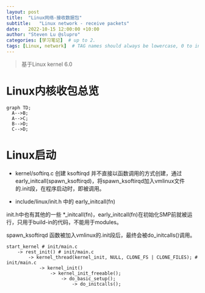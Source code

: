 ```yaml
---
layout: post
title:  "Linux网络-接收数据包"
subtitle:   "Linux network - receive packets"
date:   2022-10-15 12:00:00 +10:00
author: "Steven Lu @slupro"
categories: [学习笔记]  # up to 2.
tags: [Linux, network]  # TAG names should always be lowercase, 0 to infinity.
---
```


> 基于Linux kernel 6.0

# Linux内核收包总览

```mermaid
graph TD;
  A-->B;
  A-->C;
  B-->D;
  C-->D;
```

# Linux启动

* kernel/softirq.c 创建 ksoftirqd
并不直接以函数调用的方式创建，通过 early_initcall(spawn_ksoftirqd)，将spawn_ksoftirqd加入vmlinux文件的.init段，在程序启动时，即被调用。

* include/linux/init.h 中的 early_initcall(fn)

init.h中也有其他的一些 *_initcall(fn)，early_initcall(fn)在初始化SMP前就被运行，只用于build-in的代码，不能用于modules。

spawn_ksoftirqd 函数被加入vmlinux的.init段后，最终会被do_initcalls()调用。

```
start_kernel # init/main.c
	-> rest_init() # init/main.c
		-> kernel_thread(kernel_init, NULL, CLONE_FS | CLONE_FILES); # init/main.c
			-> kernel_init()
				-> kernel_init_freeable();
					-> do_basic_setup();
						-> do_initcalls();
```

